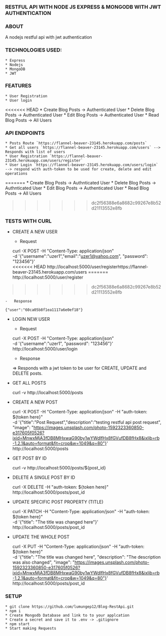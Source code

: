 ### RESTFUL API WITH NODE JS EXPRESS & MONGODB WITH JWT AUTHENTICATION

### ABOUT

A nodejs restful api with jwt authentication

### TECHNOLOGIES USED:

    * Express
    * Nodejs
    * MongoDB
    * JWT

### FEATURES

    * User Registration
    * User login
<<<<<<< HEAD
    * Create Blog Posts -> Authenticated User
    * Delete Blog Posts -> Authenticated User
    * Edit Blog Posts -> Authenticated User
    * Read Blog Posts -> All Users

### API ENDPOINTS

    * Posts Route `https://flannel-beaver-23145.herokuapp.com/posts`
    * Get all users `https://flannel-beaver-23145.herokuapp.com/users` --> Responds with list of users
    * User Registration `https://flannel-beaver-23145.herokuapp.com/users/register`
    * User Login `https://flannel-beaver-23145.herokuapp.com/users/login` --> respond with auth-token to be used for create, delete and edit operations

=======
    * Create Blog Posts -> Authnticated User
    * Delete Blog Posts -> Authnticated User
    * Edit Blog Posts -> Authenticated User
    * Read Blog Posts -> All Users

>>>>>>> dc2f56388e6a8682c99267e8b52d21113552e8fb
### TESTS WITH CURL

-   CREATE A NEW USER

    -   Request

    curl -X POST -H "Content-Type: application/json" \
    -d '{"username":"uzer1","email":"uzer1@yahoo.com", "password": "123456"}' \
<<<<<<< HEAD
    http://localhost:5000/user/registerhttps://flannel-beaver-23145.herokuapp.com/users
=======
    http://localhost:5000/user/register
>>>>>>> dc2f56388e6a8682c99267e8b52d21113552e8fb

    -   Response

    {"user":"60ca05b8f1ea1117a6e0ef18"}

-   LOGIN NEW USER

    -   Request

    curl -X POST -H "Content-Type: application/json" \
    -d '{"username":"uzer1", "password": "123456"}' \
    http://localhost:5000/user/login

    -   Response

    => Responds with a jwt token to be user for CREATE, UPDATE and DELETE posts.

-   GET ALL POSTS

    curl -v http://localhost:5000/posts

-   CREATE A NEW POST

    curl -X POST -H "Content-Type: application/json" -H "auth-token: ${token
    here}" \
     -d '{"title":"Post Request","description":"testing restful api post
    request", "image":
    "https://images.unsplash.com/photo-1592323360850-e317605f0526?ixid=MnwxMjA3fDB8MHxwaG90by1wYWdlfHx8fGVufDB8fHx8&ixlib=rb-1.2.1&auto=format&fit=crop&w=1049&q=80"}'
    \
     http://localhost:5000/posts

-   GET POST BY ID

    curl -v http://localhost:5000/posts/${post_id}

-   DELETE A SINGLE POST BY ID

    curl -X DELETE -H "auth-token: ${token here}"
    http://localhost:5000/posts/post_id

-   UPDATE SPECIFIC POST PROPERTY (TITLE)

    curl -X PATCH -H "Content-Type: application/json" -H "auth-token: ${token
    here}" \
    -d '{"title": "The title was changed here"}' \
    http://localhost:5000/posts/post_id

-   UPDATE THE WHOLE POST

    curl -X PUT -H "Content-Type: application/json" -H "auth-token: ${token
    here}" \
    -d '{"title": "The title was changed here", "description": "The description was
    also changed", "image": "https://images.unsplash.com/photo-1592323360850-e317605f0526?ixid=MnwxMjA3fDB8MHxwaG90by1wYWdlfHx8fGVufDB8fHx8&ixlib=rb-1.2.1&auto=format&fit=crop&w=1049&q=80"}'
    \
    http://localhost:5000/posts/post_id

### SETUP

    * git clone https://github.com/lumungep12/Blog-RestApi.git
    * npm i
    * Create Mongodb Database and link to to your applcation
    * Create a secret and save it to .env -> .gitignore
    * npm start
    * Start making Requests
